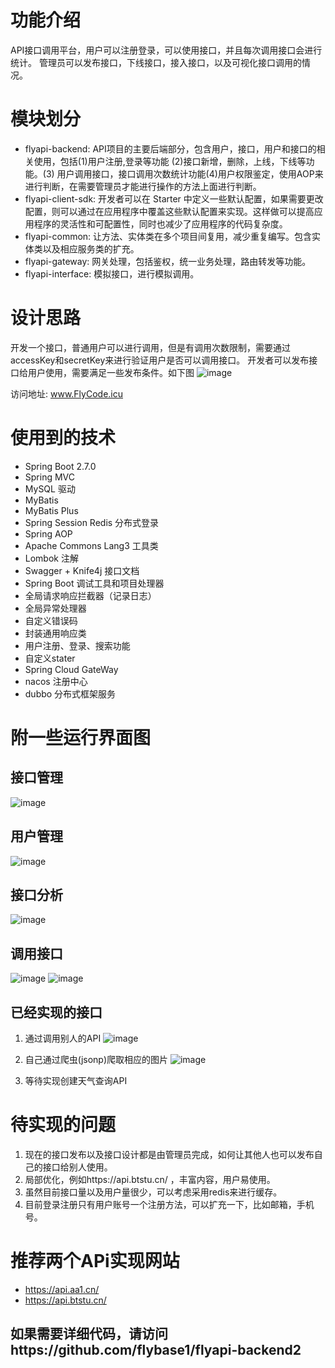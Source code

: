 
# 功能介绍
API接口调用平台，用户可以注册登录，可以使用接口，并且每次调用接口会进行统计。
管理员可以发布接口，下线接口，接入接口，以及可视化接口调用的情况。

# 模块划分
- flyapi-backend: API项目的主要后端部分，包含用户，接口，用户和接口的相关使用，包括(1)用户注册,登录等功能 (2)接口新增，删除，上线，下线等功能。(3) 用户调用接口，接口调用次数统计功能(4)用户权限鉴定，使用AOP来进行判断，在需要管理员才能进行操作的方法上面进行判断。
- flyapi-client-sdk: 开发者可以在 Starter 中定义一些默认配置，如果需要更改配置，则可以通过在应用程序中覆盖这些默认配置来实现。这样做可以提高应用程序的灵活性和可配置性，同时也减少了应用程序的代码复杂度。
- flyapi-common: 让方法、实体类在多个项目间复用，减少重复编写。包含实体类以及相应服务类的扩充。
- flyapi-gateway: 网关处理，包括鉴权，统一业务处理，路由转发等功能。
- flyapi-interface: 模拟接口，进行模拟调用。

# 设计思路
开发一个接口，普通用户可以进行调用，但是有调用次数限制，需要通过accessKey和secretKey来进行验证用户是否可以调用接口。
开发者可以发布接口给用户使用，需要满足一些发布条件。如下图
![image](https://user-images.githubusercontent.com/89577685/236359229-1838e13d-e5be-4c82-bf19-d832638e52d9.png)

访问地址: www.FlyCode.icu

# 使用到的技术
- Spring Boot 2.7.0
- Spring MVC
- MySQL 驱动
- MyBatis
- MyBatis Plus
- Spring Session Redis 分布式登录
- Spring AOP
- Apache Commons Lang3 工具类
- Lombok 注解
- Swagger + Knife4j 接口文档
- Spring Boot 调试工具和项目处理器
- 全局请求响应拦截器（记录日志）
- 全局异常处理器
- 自定义错误码
- 封装通用响应类
- 用户注册、登录、搜索功能
- 自定义stater
- Spring Cloud GateWay
- nacos 注册中心
- dubbo 分布式框架服务


# 附一些运行界面图
## 接口管理
![image](https://user-images.githubusercontent.com/89577685/235394888-8c749671-6edc-438b-84a7-51c59233598b.png)

## 用户管理
![image](https://user-images.githubusercontent.com/89577685/235394908-89fbe26e-8909-4666-92a1-d165ecc51765.png)

## 接口分析
![image](https://user-images.githubusercontent.com/89577685/235394926-27047e70-0e9d-434a-9c87-539b1f0cb8fe.png)

## 调用接口
![image](https://user-images.githubusercontent.com/89577685/235394958-f8e9e8ea-5779-40a4-9b3f-c49fcf23693d.png)
![image](https://user-images.githubusercontent.com/89577685/235394966-88e5fd42-f5aa-4f52-a748-cd92dd5f2187.png)

## 已经实现的接口
1. 通过调用别人的API
![image](https://github.com/flybase1/flyapi-backend/assets/89577685/65fa1fc6-ba9b-4627-9455-4c32e1311014)

2. 自己通过爬虫(jsonp)爬取相应的图片
![image](https://github.com/flybase1/flyapi-backend/assets/89577685/afbc829c-bc2f-4f7a-8376-0379dd5c47fa)

3. 等待实现创建天气查询API


# 待实现的问题
1. 现在的接口发布以及接口设计都是由管理员完成，如何让其他人也可以发布自己的接口给别人使用。
2. 局部优化，例如https://api.btstu.cn/ ，丰富内容，用户易使用。
3. 虽然目前接口量以及用户量很少，可以考虑采用redis来进行缓存。
4. 目前登录注册只有用户账号一个注册方法，可以扩充一下，比如邮箱，手机号。

# 推荐两个APi实现网站
- https://api.aa1.cn/ 
- https://api.btstu.cn/


## 如果需要详细代码，请访问https://github.com/flybase1/flyapi-backend2



